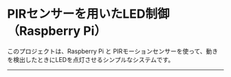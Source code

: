 # PIRセンサーを用いたLED制御（Raspberry Pi）

このプロジェクトは、Raspberry Pi と PIRモーションセンサーを使って、動きを検出したときにLEDを点灯させるシンプルなシステムです。

---

